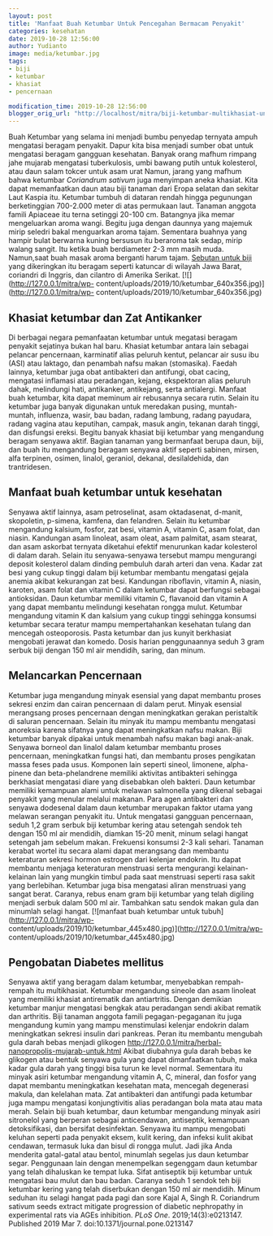 ```yaml
---
layout: post
title: 'Manfaat Buah Ketumbar Untuk Pencegahan Bermacam Penyakit'
categories: kesehatan
date: 2019-10-28 12:56:00
author: Yudianto
image: media/ketumbar.jpg
tags:
- biji
- ketumbar
- khasiat
- pencernaan

modification_time: 2019-10-28 12:56:00
blogger_orig_url: "http://localhost/mitra/biji-ketumbar-multikhasiat-untuk.html"
---
```


Buah Ketumbar yang selama ini menjadi bumbu penyedap ternyata ampuh mengatasi
beragam penyakit. Dapur kita bisa menjadi sumber obat untuk mengatasi beragam
gangguan kesehatan. Banyak orang mafhum rimpang jahe mujarab mengatasi
tuberkulosis, umbi bawang putih untuk kolesterol, atau daun salam tokcer untuk
asam urat Namun, jarang yang mafhum bahwa ketumbar _Coriandrum sativum_ juga
menyimpan aneka khasiat. Kita dapat memanfaatkan daun atau biji tanaman dari
Eropa selatan dan sekitar Laut Kaspia itu. Ketumbar tumbuh di dataran rendah
hingga pegunungan berketinggian 700-2.000 meter di atas permukaan laut.
Tanaman anggota famili Apiaceae itu terna setinggi 20-100 cm. Batangnya jika
memar mengeluarkan aroma wangi. Begitu juga dengan daunnya yang majemuk mirip
seledri bakal menguarkan aroma tajam. Sementara buahnya yang hampir bulat
berwarna kuning bersusun itu beraroma tak sedap, mirip walang sangit. Itu
ketika buah berdiameter 2-3 mm masih muda. Namun,saat buah masak aroma
berganti harum tajam. [Sebutan untuk
biji](https://pfaf.org/user/Plant.aspx?LatinName=Coriandrum+sativum) yang
dikeringkan itu beragam seperti katuncar di wilayah Jawa Barat, coriandri di
Inggris, dan cilantro di Amerika Serikat. [![](http://127.0.0.1/mitra/wp-
content/uploads/2019/10/ketumbar_640x356.jpg)](http://127.0.0.1/mitra/wp-
content/uploads/2019/10/ketumbar_640x356.jpg)

## Khasiat ketumbar dan Zat Antikanker

Di berbagai negara pemanfaatan ketumbar untuk megatasi beragam penyakit
sejatinya bukan hal baru. Khasiat ketumbar antara lain sebagai pelancar
pencernaan, karminatif alias peluruh kentut, pelancar air susu ibu (ASI) atau
laktago, dan penambah nafsu makan (stomasika). Faedah lainnya, ketumbar juga
obat antibakteri dan antifungi, obat cacing, mengatasi inflamasi atau
peradangan, kejang, ekspektoran alias peluruh dahak, melindungi hati,
antikanker, antikejang, serta antialergi. Manfaat buah ketumbar, kita dapat
meminum air rebusannya secara rutin. Selain itu ketumbar juga banyak digunakan
untuk meredakan pusing, muntah-muntah, influenza, wasir, bau badan, radang
lambung, radang payudara, radang vagina atau keputihan, campak, masuk angin,
tekanan darah tinggi, dan disfungsi ereksi. Begitu banyak khasiat biji
ketumbar yang mengandung beragam senyawa aktif. Bagian tanaman yang bermanfaat
berupa daun, biji, dan buah itu mengandung beragam senyawa aktif seperti
sabinen, mirsen, alfa terpinen, osimen, linalol, geraniol, dekanal,
desilaldehida, dan trantridesen.

## Manfaat buah ketumbar untuk kesehatan

Senyawa aktif lainnya, asam petroselinat, asam oktadasenat, d-manit,
skopoletin, p-simena, kamfena, dan felandren. Selain itu ketumbar mengandung
kalsium, fosfor, zat besi, vitamin A, vitamin C, asam folat, dan niasin.
Kandungan asam linoleat, asam oleat, asam palmitat, asam stearat, dan asam
askorbat ternyata diketahui efektif menurunkan kadar kolesterol di dalam
darah. Selain itu senyawa-senyawa tersebut mampu mengurangi deposit kolesterol
dalam dinding pembuluh darah arteri dan vena. Kadar zat besi yang cukup tinggi
dalam biji ketumbar membantu mengatasi gejala anemia akibat kekurangan zat
besi. Kandungan riboflavin, vitamin A, niasin, karoten, asam folat dan vitamin
C dalam ketumbar dapat berfungsi sebagai antioksidan. Daun ketumbar memiliki
vitamin C, flavanoid dan vitamin A yang dapat membantu melindungi kesehatan
rongga mulut. Ketumbar mengandung vitamin K dan kalsium yang cukup tinggi
sehingga konsumsi ketumbar secara teratur mampu mempertahankan kesehatan
tulang dan mencegah osteoporosis. Pasta ketumbar dan jus kunyit berkhasiat
mengobati jerawat dan komedo. Dosis harian penggunaannya seduh 3 gram serbuk
biji dengan 150 ml air mendidih, saring, dan minum.

## Melancarkan Pencernaan

Ketumbar juga mengandung minyak esensial yang dapat membantu proses sekresi
enzim dan cairan pencernaan di dalam perut. Minyak esensial merangsang proses
pencernaan dengan meningkatkan gerakan peristaltik di saluran pencernaan.
Selain itu minyak itu mampu membantu mengatasi anoreksia karena sifatnya yang
dapat meningkatkan nafsu makan. Biji ketumbar banyak dipakai untuk menambah
nafsu makan bagi anak-anak. Senyawa borneol dan linalol dalam ketumbar
membantu proses pencernaan, meningkatkan fungsi hati, dan membantu proses
pengikatan massa feses pada usus. Komponen lain seperti sineol, limonene,
alpha-pinene dan beta-phelandrene memiliki aktivitas antibakteri sehingga
berkhasiat mengatasi diare yang disebabkan oleh bakteri. Daun ketumbar
memiliki kemampuan alami untuk melawan salmonella yang dikenal sebagai
penyakit yang menular melalui makanan. Para agen antibakteri dan senyawa
dodesenal dalam daun ketumbar merupakan faktor utama yang melawan serangan
penyakit itu. Untuk mengatasi gangguan pencernaan, seduh 1,2 gram serbuk biji
ketumbar kering atau setengah sendok teh dengan 150 ml air mendidih, diamkan
15-20 menit, minum selagi hangat setengah jam sebelum makan. Frekuensi
konsumsi 2-3 kali sehari. Tanaman kerabat wortel itu secara alami dapat
merangsang dan membantu keteraturan sekresi hormon estrogen dari kelenjar
endokrin. Itu dapat membantu menjaga keteraturan menstruasi serta mengurangi
kelainan-kelainan lain yang mungkin timbul pada saat menstruasi seperti rasa
sakit yang berlebihan. Ketumbar juga bisa mengatasi aliran menstruasi yang
sangat berat. Caranya, rebus enam gram biji ketumbar yang telah digiling
menjadi serbuk dalam 500 ml air. Tambahkan satu sendok makan gula dan minumlah
selagi hangat. [![manfaat buah ketumbar untuk
tubuh](http://127.0.0.1/mitra/wp-
content/uploads/2019/10/ketumbar_445x480.jpg)](http://127.0.0.1/mitra/wp-
content/uploads/2019/10/ketumbar_445x480.jpg)

## Pengobatan Diabetes mellitus

Senyawa aktif yang beragam dalam ketumbar, menyebabkan rempah-rempah itu
multikhasiat. Ketumbar mengandung sineole dan asam linoleat yang memiliki
khasiat antirematik dan antiartritis. Dengan demikian ketumbar manjur
mengatasi bengkak atau peradangan sendi akibat rematik dan arthritis. Biji
tanaman anggota famili pegagan-pegaganan itu juga mengandung kumin yang mampu
menstimulasi kelenjar endokrin dalam meningkatkan sekresi insulin dari
pankreas. Peran itu membantu mengubah gula darah bebas menjadi glikogen
<http://127.0.0.1/mitra/herbal-nanopropolis-mujarab-untuk.html> Akibat
diubahnya gula darah bebas ke glikogen atau bentuk senyawa gula yang dapat
dimanfaatkan tubuh, maka kadar gula darah yang tinggi bisa turun ke level
normal. Sementara itu minyak asiri ketumbar mengandung vitamin A, C, mineral,
dan fosfor yang dapat membantu meningkatkan kesehatan mata, mencegah
degenerasi makula, dan kelelahan mata. Zat antibakteri dan antifungi pada
ketumbar juga mampu mengatasi konjungtivitis alias peradangan bola mata atau
mata merah. Selain biji buah ketumbar, daun ketumbar mengandung minyak asiri
sitronelol yang berperan sebagai anticendawan, antiseptik, kemampuan
detoksifikasi, dan bersifat desinfektan. Senyawa itu mampu mengobati keluhan
seperti pada penyakit eksem, kulit kering, dan infeksi kulit akibat cendawan,
termasuk luka dan bisul di rongga mulut. Jadi jika Anda menderita gatal-gatal
atau bentol, minumlah segelas jus daun ketumbar segar. Penggunaan lain dengan
menempelkan segenggam daun ketumbar yang telah dihaluskan ke tempat luka.
Sifat antiseptik biji ketumbar untuk mengatasi bau mulut dan bau badan.
Caranya seduh 1 sendok teh biji ketumbar kering yang telah diserbukan dengan
150 ml air mendidih. Minum seduhan itu selagi hangat pada pagi dan sore Kajal
A, Singh R. Coriandrum sativum seeds extract mitigate progression of diabetic
nephropathy in experimental rats via AGEs inhibition. _PLoS One_.
2019;14(3):e0213147. Published 2019 Mar 7. doi:10.1371/journal.pone.0213147


